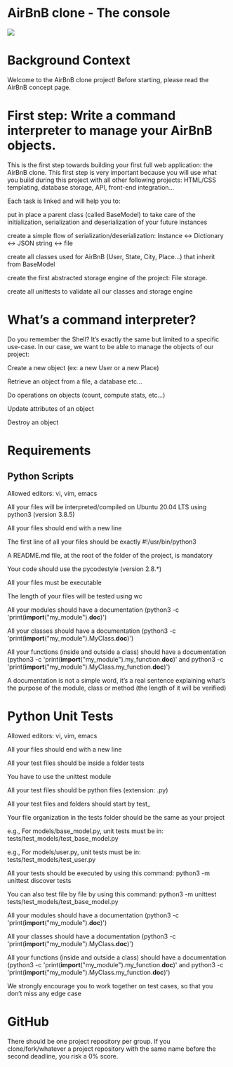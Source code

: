 # AirBnB clone - The console
![](https://s3.amazonaws.com/alx-intranet.hbtn.io/uploads/medias/2018/6/65f4a1dd9c51265f49d0.png?X-Amz-Algorithm=AWS4-HMAC-SHA256&X-Amz-Credential=AKIARDDGGGOUSBVO6H7D%2F20230213%2Fus-east-1%2Fs3%2Faws4_request&X-Amz-Date=20230213T082207Z&X-Amz-Expires=86400&X-Amz-SignedHeaders=host&X-Amz-Signature=0b8c569c9d508f2c9fff67a3e6c2ccf03821de96a3ce1530548139375fa18186)

# Background Context

Welcome to the AirBnB clone project!
Before starting, please read the AirBnB concept page.

# First step: Write a command interpreter to manage your AirBnB objects.
This is the first step towards building your first full web application: the AirBnB clone. This first step is very important because you will use what you build during this project with all other following projects: HTML/CSS templating, database storage, API, front-end integration…

Each task is linked and will help you to:

put in place a parent class (called BaseModel) to take care of the initialization, serialization and deserialization of your future instances

create a simple flow of serialization/deserialization: Instance <-> Dictionary <-> JSON string <-> file

create all classes used for AirBnB (User, State, City, Place…) that inherit from BaseModel

create the first abstracted storage engine of the project: File storage.

create all unittests to validate all our classes and storage engine

# What’s a command interpreter?

Do you remember the Shell? It’s exactly the same but limited to a specific use-case. In our case, we want to be able to manage the objects of our project:

Create a new object (ex: a new User or a new Place)

Retrieve an object from a file, a database etc…

Do operations on objects (count, compute stats, etc…)

Update attributes of an object

Destroy an object

# Requirements
## Python Scripts
Allowed editors: vi, vim, emacs

All your files will be interpreted/compiled on Ubuntu 20.04 LTS using python3 (version 3.8.5)

All your files should end with a new line

The first line of all your files should be exactly #!/usr/bin/python3

A README.md file, at the root of the folder of the project, is mandatory

Your code should use the pycodestyle (version 2.8.*)

All your files must be executable

The length of your files will be tested using wc

All your modules should have a documentation (python3 -c 'print(__import__("my_module").__doc__)')

All your classes should have a documentation (python3 -c 'print(__import__("my_module").MyClass.__doc__)')

All your functions (inside and outside a class) should have a documentation (python3 -c 'print(__import__("my_module").my_function.__doc__)' and python3 -c 'print(__import__("my_module").MyClass.my_function.__doc__)')

A documentation is not a simple word, it’s a real sentence explaining what’s the purpose of the module, class or method (the length of it will be verified)


# Python Unit Tests

Allowed editors: vi, vim, emacs

All your files should end with a new line

All your test files should be inside a folder tests

You have to use the unittest module

All your test files should be python files (extension: .py)

All your test files and folders should start by test_

Your file organization in the tests folder should be the same as your project

e.g., For models/base_model.py, unit tests must be in: tests/test_models/test_base_model.py

e.g., For models/user.py, unit tests must be in: tests/test_models/test_user.py

All your tests should be executed by using this command: python3 -m unittest discover tests

You can also test file by file by using this command: python3 -m unittest tests/test_models/test_base_model.py

All your modules should have a documentation (python3 -c 'print(__import__("my_module").__doc__)')

All your classes should have a documentation (python3 -c 'print(__import__("my_module").MyClass.__doc__)')

All your functions (inside and outside a class) should have a documentation (python3 -c 'print(__import__("my_module").my_function.__doc__)' and python3 -c 'print(__import__("my_module").MyClass.my_function.__doc__)')

We strongly encourage you to work together on test cases, so that you don’t miss any edge case

# GitHub
There should be one project repository per group. If you clone/fork/whatever a project repository with the same name before the second deadline, you risk a 0% score.
